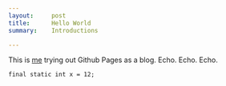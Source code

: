 ```yaml
---
layout:     post
title:      Hello World
summary:    Introductions

---
```


This is [me](/about) trying out Github Pages as a blog. Echo. Echo. Echo.

```
final static int x = 12;
```